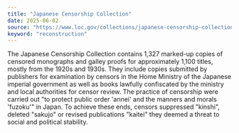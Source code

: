```yaml
---
title: "Japanese Censorship Collection"
date: 2025-06-02
source: "https://www.loc.gov/collections/japanese-censorship-collection/about-this-collection/"
keyword: "reconstruction"
---
```


The Japanese Censorship Collection contains 1,327 marked-up copies of censored monographs and galley proofs for approximately 1,100 titles, mostly from the 1920s and 1930s. They include copies submitted by publishers for examination by censors in the Home Ministry of the Japanese imperial government as well as books lawfully confiscated by the ministry and local authorities for censor review. The practice of censorship were carried out "to protect public order 'annei' and the manners and morals 'fuzoku'" in Japan. To achieve these ends, censors suppressed "kinshi", deleted "sakujo" or revised publications "kaitei" they deemed a threat to social and political stability.

